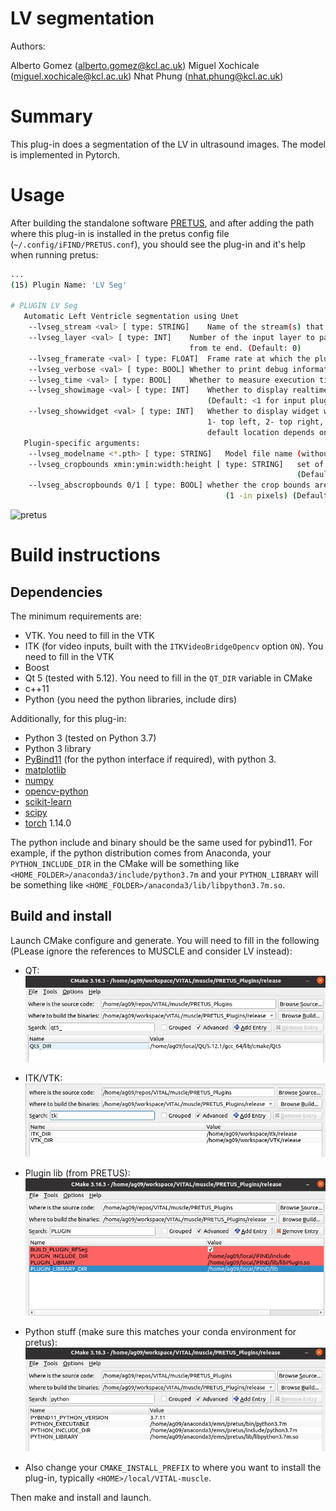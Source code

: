 # LV segmentation 

Authors: 

Alberto Gomez (alberto.gomez@kcl.ac.uk)
Miguel Xochicale (miguel.xochicale@kcl.ac.uk)
Nhat Phung (nhat.phung@kcl.ac.uk)

# Summary

This plug-in does a segmentation of the LV in ultrasound images. The model is implemented in Pytorch.



# Usage

After building the standalone software [PRETUS](https://github.com/gomezalberto/pretus), and after adding the path where this plug-in is installed in the pretus config file (`~/.config/iFIND/PRETUS.conf`), you should see the plug-in and it's help when running pretus:

```bash
...
(15) Plugin Name: 'LV Seg'

# PLUGIN LV Seg
   Automatic Left Ventricle segmentation using Unet
	--lvseg_stream <val> [ type: STRING]	Name of the stream(s) that this plug-in takes as input. (Default: ) 
	--lvseg_layer <val> [ type: INT]	Number of the input layer to pass to the processing task. If negative, starts 
                                 		from te end. (Default: 0) 
	--lvseg_framerate <val> [ type: FLOAT]	Frame rate at which the plugin does the work. (Default: 20) 
	--lvseg_verbose <val> [ type: BOOL]	Whether to print debug information (1) or not (0). (Default: 0) 
	--lvseg_time <val> [ type: BOOL]	Whether to measure execution time (1) or not (0). (Default: 0) 
	--lvseg_showimage <val> [ type: INT]	Whether to display realtime image outputs in the central window (1) or not (0). 
                                     		(Default: <1 for input plugins, 0 for the rest>) 
	--lvseg_showwidget <val> [ type: INT]	Whether to display widget with plugin information (1-4) or not (0). Location is 
                                      		1- top left, 2- top right, 3-bottom left, 4-bottom right. (Default: visible, 
                                      		default location depends on widget.) 
   Plugin-specific arguments:
	--lvseg_modelname <*.pth> [ type: STRING]	Model file name (without folder). (Default: model.pth) 
	--lvseg_cropbounds xmin:ymin:width:height [ type: STRING]	set of four colon-delimited numbers with the pixels to define the crop bounds 
                                                          		(Default: 0.25:0.2:0.55:0.65) 
	--lvseg_abscropbounds 0/1 [ type: BOOL]	whether the crop bounds are provided in relative values (0 - in %) or absolute 
                                        		(1 -in pixels) (Default: 0) 


```


![pretus](art/pretus-lvseg.gif)


# Build instructions

## Dependencies

The minimum requirements are:


* VTK. You need to fill in the VTK
* ITK (for video inputs, built with the `ITKVideoBridgeOpencv` option `ON`).  You need to fill in the VTK
* Boost
* Qt 5 (tested with 5.12). You need to fill in the `QT_DIR` variable in CMake
* c++11
* Python (you need the python libraries, include dirs)

Additionally, for this plug-in: 

* Python 3 (tested on Python 3.7) 
* Python 3 library
* [PyBind11](https://pybind11.readthedocs.io/en/stable/advanced/cast/overview.html) (for the python interface if required), with python 3.
* [matplotlib]()
* [numpy]()
* [opencv-python]()
* [scikit-learn]()
* [scipy]()
* [torch]() 1.14.0


The python include and binary should be the same used for pybind11. For example, if the python distribution comes from Anaconda, your `PYTHON_INCLUDE_DIR` in the CMake will be something like `<HOME_FOLDER>/anaconda3/include/python3.7m` and your `PYTHON_LIBRARY` will be something like `<HOME_FOLDER>/anaconda3/lib/libpython3.7m.so`.

## Build and install

Launch CMake configure and generate. You will need to fill in the following (PLease ignore the references to MUSCLE and consider LV instead):

* QT:
![qt](art/qt5.png)

* ITK/VTK:
![qt](art/itkvtk.png)

* Plugin lib (from PRETUS):
![qt](art/plugin.png)

* Python stuff (make sure this matches your conda environment for pretus):
![qt](art/python.png)

* Also change your `CMAKE_INSTALL_PREFIX` to where you want to install the plug-in, typically `<HOME>/local/VITAL-muscle`.

Then make and install and launch.





